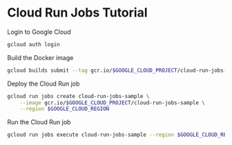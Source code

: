 # Cloud Run Jobs Tutorial

Login to Google Cloud
```bash
gcloud auth login
```

Build the Docker image

```bash
gcloud builds submit --tag gcr.io/$GOOGLE_CLOUD_PROJECT/cloud-run-jobs-sample
```

Deploy the Cloud Run job
```bash
gcloud run jobs create cloud-run-jobs-sample \
    --image gcr.io/$GOOGLE_CLOUD_PROJECT/cloud-run-jobs-sample \
    --region $GOOGLE_CLOUD_REGION
```

Run the Cloud Run job
```bash
gcloud run jobs execute cloud-run-jobs-sample --region $GOOGLE_CLOUD_REGION
```
